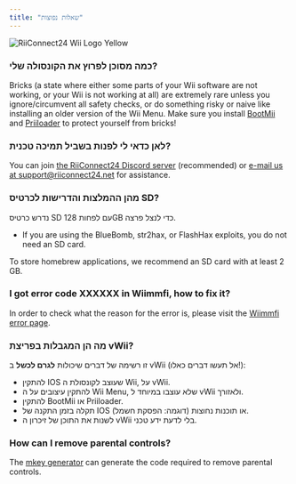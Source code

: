 ```yaml
---
title: "שאלות נפוצות"
---
```


![RiiConnect24 Wii Logo Yellow](/images/Wii_Yellow_Gray.jpg)

### כמה מסוכן לפרוץ את הקונסולה שלי?
Bricks (a state where either some parts of your Wii software are not working, or your Wii is not working at all) are extremely rare unless you ignore/circumvent all safety checks, or do something risky or naive like installing an older version of the Wii Menu. Make sure you install [BootMii](bootmii) and [Priiloader](priiloader) to protect yourself from bricks!

### לאן כדאי לי לפנות בשביל תמיכה טכנית?
You can join [the RiiConnect24 Discord server](https://discord.gg/rc24) (recommended) or [e-mail us at support@riiconnect24.net](mailto:support@riiconnect24.net) for assistance.

### מהן ההמלצות והדרישות לכרטיס SD?
נדרש כרטיס SD עם לפחות 128GB כדי לנצל פרצה.

- If you are using the BlueBomb, str2hax, or FlashHax exploits, you do not need an SD card.

To store homebrew applications, we recommend an SD card with at least 2 GB.

### I got error code XXXXXX in Wiimmfi, how to fix it?
In order to check what the reason for the error is, please visit the [Wiimmfi error page](https://wiimmfi.de/error).

### מה הן המגבלות בפריצת vWii?
זו רשימה של דברים שיכולות **לגרם לכשל** ב vWii (אל תעשו דברים כאלו!):
* להתקין IOS שעוצב לקונסולת ה Wii, על vWii.
* להתקין עיצובים על ה Wii Menu, שלא עוצבו במיוחד ל vWii ולאזורך.
* להתקין BootMii או Priiloader.
* תקלה בזמן התקנה של IOS או תוכנות נחוצות (דוגמה: הפסקת חשמל).
* לשנות את התוכן של זיכרון ה vWii בלי לדעת ידע טכני.

### How can I remove parental controls?
The [mkey generator](https://mkey.salthax.org) can generate the code required to remove parental controls.
